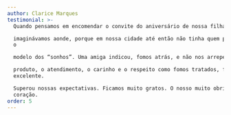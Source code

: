 ```yaml
---
author: Clarice Marques
testimonial: >-
  Quando pensamos em encomendar o convite do aniversário de nossa filha, nem

  imaginávamos aonde, porque em nossa cidade até então não tinha quem produzisse
  o

  modelo dos “sonhos”. Uma amiga indicou, fomos atrás, e não nos arrependemos. O

  produto, o atendimento, o carinho e o respeito como fomos tratados, foi
  excelente.

  Superou nossas expectativas. Ficamos muito gratos. O nosso muito obrigada de
  coração.
order: 5
---
```


